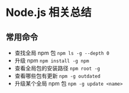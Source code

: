 # Node.js 相关总结

## 常用命令

- 查找全局 npm 包 `npm ls -g --depth 0`
- 升级 npm `npm install -g npm`
- 查看全局包的安装路径 `npm root -g`
- 查看哪些包有更新 `npm -g outdated`
- 升级某个全局 npm 包 `npm -g update <name>`
